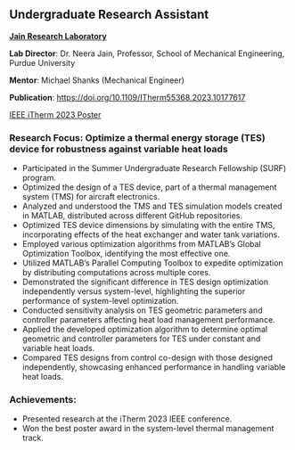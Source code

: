 ## Undergraduate Research Assistant
**<a href="https://engineering.purdue.edu/JainResearchLab/" target="_blank" title="Click">Jain Research Laboratory</a>** 


**Lab Director**: Dr. Neera Jain, Professor, School of Mechanical Engineering, Purdue University

**Mentor**: Michael Shanks (Mechanical Engineer)

**Publication**: <a href="https://doi.org/10.1109/ITherm55368.2023.10177617" target="_blank" title="Click"> https://doi.org/10.1109/ITherm55368.2023.10177617</a>

<a href="assets/jrl_poster.pdf" target="_blank" title="Click"> IEEE iTherm 2023 Poster</a>

### Research Focus: Optimize a thermal energy storage (TES) device for robustness against variable heat loads

-	Participated in the Summer Undergraduate Research Fellowship (SURF) program.
-	Optimized the design of a TES device, part of a thermal management system (TMS) for aircraft electronics.
-	Analyzed and understood the TMS and TES simulation models created in MATLAB, distributed across different GitHub repositories.
-	Optimized TES device dimensions by simulating with the entire TMS, incorporating effects of the heat exchanger and water tank variations.
-	Employed various optimization algorithms from MATLAB’s Global Optimization Toolbox, identifying the most effective one.
-	Utilized MATLAB’s Parallel Computing Toolbox to expedite optimization by distributing computations across multiple cores.
-   Demonstrated the significant difference in TES design optimization independently versus system-level, highlighting the superior performance of system-level optimization.
-	Conducted sensitivity analysis on TES geometric parameters and controller parameters affecting heat load management performance.
-	Applied the developed optimization algorithm to determine optimal geometric and controller parameters for TES under constant and variable heat loads.
-	Compared TES designs from control co-design with those designed independently, showcasing enhanced performance in handling variable heat loads.

### Achievements:
-	Presented research at the iTherm 2023 IEEE conference.
-	Won the best poster award in the system-level thermal management track.
